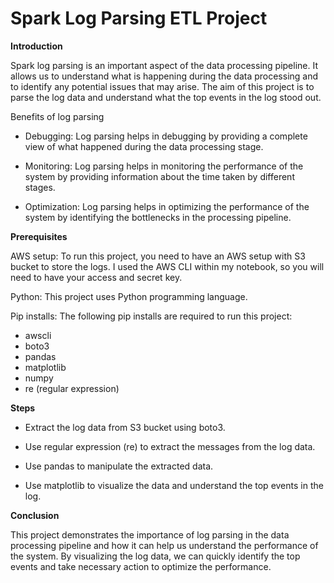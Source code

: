 # Spark Log Parsing ETL Project

**Introduction**

Spark log parsing is an important aspect of the data processing pipeline. It allows us to understand what is happening during the data processing and to identify any potential issues that may arise. The aim of this project is to parse the log data and understand what the top events in the log stood out.

Benefits of log parsing
  + Debugging: Log parsing helps in debugging by providing a complete view of what happened during the data processing stage.

  + Monitoring: Log parsing helps in monitoring the performance of the system by providing information about the time taken by different stages.

  + Optimization: Log parsing helps in optimizing the performance of the system by identifying the bottlenecks in the processing pipeline.

**Prerequisites**

AWS setup: To run this project, you need to have an AWS setup with S3 bucket to store the logs. I used the AWS CLI within my notebook, so you will need to have your access and secret key.

Python: This project uses Python programming language.

Pip installs: The following pip installs are required to run this project:
  + awscli
  + boto3
  + pandas
  + matplotlib
  + numpy
  + re (regular expression)

**Steps**

  + Extract the log data from S3 bucket using boto3.

  + Use regular expression (re) to extract the messages from the log data.

  + Use pandas to manipulate the extracted data.

  + Use matplotlib to visualize the data and understand the top events in the log.

**Conclusion**

This project demonstrates the importance of log parsing in the data processing pipeline and how it can help us understand the performance of the system. By visualizing the log data, we can quickly identify the top events and take necessary action to optimize the performance.
